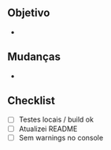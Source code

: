 ## Objetivo

-

## Mudanças

-

## Checklist

- [ ] Testes locais / build ok
- [ ] Atualizei README
- [ ] Sem warnings no console

